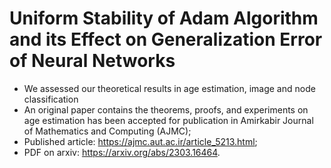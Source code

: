 # Uniform Stability of Adam Algorithm and its Effect on Generalization Error of Neural Networks
* We assessed our theoretical results in age estimation, image and node classification
* An original paper contains the theorems, proofs, and experiments on age estimation has been accepted for publication in Amirkabir Journal of Mathematics and Computing (AJMC);
* Published article: https://ajmc.aut.ac.ir/article_5213.html;
* PDF on arxiv: https://arxiv.org/abs/2303.16464.
